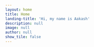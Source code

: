 ```yaml
---
layout: home
title: Home
landing-title: 'Hi, my name is Aakash'
description: null
image: null
author: null
show_tile: false
---
```


